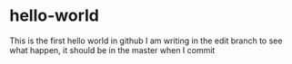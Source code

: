 # hello-world
This is the first hello world in github
I am writing in the edit branch to see what happen, it should be in the master when I commit
